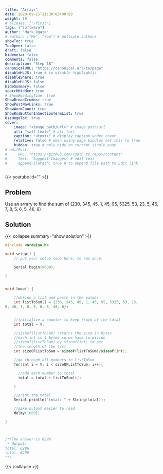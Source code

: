 ```yaml
---
title: "Arrays"
date: 2020-09-15T11:30:03+00:00
weight: 19
# aliases: ["/first"]
tags: ["software"]
author: "Mark Ogata"
# author: ["Me", "You"] # multiple authors
showToc: true
TocOpen: false
draft: false
hidemeta: false
comments: false
description: "Step 18"
canonicalURL: "https://canonical.url/to/page"
disableHLJS: true # to disable highlightjs
disableShare: true
disableHLJS: false
hideSummary: false
searchHidden: true
# ShowReadingTime: true
ShowBreadCrumbs: true
ShowPostNavLinks: true
ShowWordCount: true
ShowRssButtonInSectionTermList: true
UseHugoToc: true
cover:
    image: "<image path/url>" # image path/url
    alt: "<alt text>" # alt text
    caption: "<text>" # display caption under cover
    relative: false # when using page bundles set this to true
    hidden: true # only hide on current single page
# editPost:
#     URL: "https://github.com/<path_to_repo>/content"
#     Text: "Suggest Changes" # edit text
#     appendFilePath: true # to append file path to Edit link
---
```


{{< youtube id="" >}}

## Problem

Use an arrary to find the sum of {230, 345, 45, 1, 45, 95, 5325, 53, 23, 5, 46, 7, 8, 5, 6, 5, 46, 6}

## Solution


{{< collapse summary="show solution" >}}

```C++
#include <Arduino.h>

void setup() {
    // put your setup code here, to run once:

    Serial.begin(9600);

}   


void loop() {

    //define a list and paste in the values
    int listToSum[] = {230, 345, 45, 1, 45, 95, 5325, 53, 23, 
5, 46, 7, 8, 5, 6, 5, 46, 6};


    //initialize a counter to keep track of the total
    int total = 0;

    //sizeof(listToSum) returns the size in bytes
    //each int is 4 bytes so we have to divide
    //sizeof(listToSum) by sizeof(int) to get
    //the length of the list
    int sizeOFListToSum = sizeof(listToSum)/sizeof(int);

    //go through all numbers in listToSum
    for(int i = 0; i < sizeOFListToSum; i++){

      //add each number to total
      total = total + listToSum[i];

    }

    //print the total
    Serial.println("total: " + String(total));

    //make output easier to read
    delay(1000);

}



/**The answer is 6296
 * Output:
total: 6296
total: 6296
**/
```

{{< /collapse >}}
